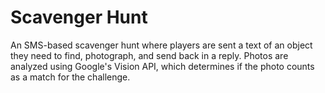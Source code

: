 # Scavenger Hunt

An SMS-based scavenger hunt where players are sent a text of an object they need to find, photograph, and send back in a reply. Photos are analyzed using Google's Vision API, which determines if the photo counts as a match for the challenge.